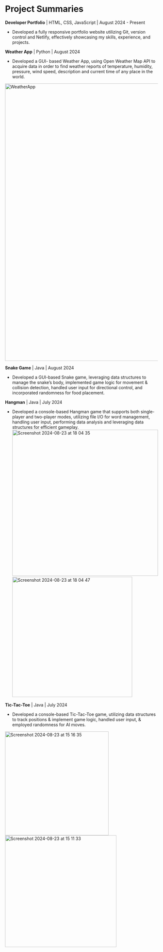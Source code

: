 # Project Summaries

**Developer Portfolio** | HTML, CSS, JavaScript | August 2024 - Present
- Developed a fully responsive portfolio website utilizing Git, version control and Netlify, effectively showcasing my skills, experience, and projects.
  
**Weather App** | Python | August 2024
- Developed a GUI- based Weather App, using Open Weather Map API to acquire data in order to find weather reports of temperature, humidity, pressure, wind speed, description and current time of any place in the world.
<img width="911" alt="WeatherApp" src="https://github.com/user-attachments/assets/83ba1a5d-e87f-4a23-990a-193b8906368c">
 
**Snake Game** | Java | August 2024
- Developed a GUI-based Snake game, leveraging data structures to manage the snake’s body, implemented game logic for movement & collision detection, handled user input for directional control, and incorporated randomness for food placement.

**Hangman** | Java | July 2024
- Developed a console-based Hangman game that supports both single-player and two-player modes, utilizing file I/O for word management, handling user input, performing data analysis and leveraging data structures for efficient gameplay.
<img width="480" alt="Screenshot 2024-08-23 at 18 04 35" src="https://github.com/user-attachments/assets/d2e44bd0-c36f-4e61-8a42-ea97a72e96e7"> <img width="395" alt="Screenshot 2024-08-23 at 18 04 47" src="https://github.com/user-attachments/assets/6938707b-77da-4892-9e5c-3fd089d68931">

**Tic-Tac-Toe** | Java | July 2024
- Developed a console-based Tic-Tac-Toe game, utilizing data structures to track positions & implement game logic, handled user input, & employed randomness for AI moves.

 <img width="341" alt="Screenshot 2024-08-23 at 15 16 35" src="https://github.com/user-attachments/assets/064b3bba-157b-4da4-aeb1-51c498bd42f4"> <img width="367" alt="Screenshot 2024-08-23 at 15 11 33" src="https://github.com/user-attachments/assets/730d2af6-34d0-49b6-b930-b568b23f3223">





